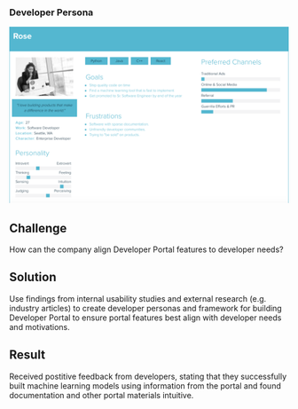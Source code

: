 ### Developer Persona

![Image](https://github.com/ddavis-100/UX_Portfolio/blob/master/images/DevPersona.png?raw=true)

## Challenge

How can the company align Developer Portal features to developer needs? 

## Solution

Use findings from internal usability studies and external research (e.g. industry articles) to create developer personas and framework for building Developer Portal to ensure portal features best align with developer needs and motivations.

## Result

Received postitive feedback from developers, stating that they successfully built machine learning models using information from the portal and found documentation and other portal materials intuitive. 

